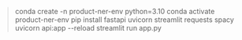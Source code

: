 > conda create -n product-ner-env python=3.10
> conda activate product-ner-env
> pip install fastapi uvicorn streamlit requests spacy
> uvicorn api:app --reload
> streamlit run app.py